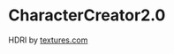 # CharacterCreator2.0

HDRI by [textures.com](https://www.textures.com/download/HDRPanoramas0203/139805)
